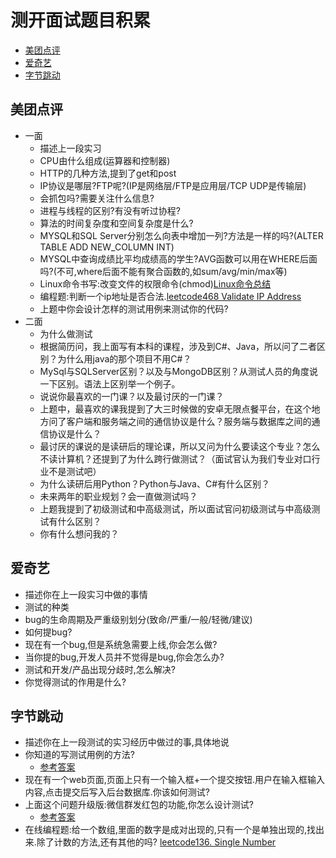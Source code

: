 # 测开面试题目积累

<!-- GFM-TOC -->
* <a href="#meituan">美团点评</a>
* <a href="#aiqiyi">爱奇艺</a>
* <a href="#bytedance">字节跳动</a>
<!-- GFM-TOC -->


## <a name="meituan">美团点评</a>
* 一面
  * 描述上一段实习
  * CPU由什么组成(运算器和控制器)
  * HTTP的几种方法,提到了get和post
  * IP协议是哪层?FTP呢?(IP是网络层/FTP是应用层/TCP UDP是传输层)
  * 会抓包吗?需要关注什么信息?
  * 进程与线程的区别?有没有听过协程?
  * 算法的时间复杂度和空间复杂度是什么?
  * MYSQL和SQL Server分别怎么向表中增加一列?方法是一样的吗?(ALTER TABLE ADD NEW_COLUMN INT)
  * MYSQL中查询成绩比平均成绩高的学生?AVG函数可以用在WHERE后面吗?(不可,where后面不能有聚合函数的,如sum/avg/min/max等)
  * Linux命令书写:改变文件的权限命令(chmod)[Linux命令总结](http://www.runoob.com/linux/linux-command-manual.html)
  * 编程题:判断一个ip地址是否合法.[leetcode468 Validate IP Address](https://leetcode.com/problems/validate-ip-address/description/)
  * 上题中你会设计怎样的测试用例来测试你的代码?
* 二面
  * 为什么做测试
  * 根据简历问，我上面写有本科的课程，涉及到C#、Java，所以问了二者区别？为什么用java的那个项目不用C#？
  * MySql与SQLServer区别？以及与MongoDB区别？从测试人员的角度说一下区别。语法上区别举一个例子。
  * 说说你最喜欢的一门课？以及最讨厌的一门课？
  * 上题中，最喜欢的课我提到了大三时候做的安卓无限点餐平台，在这个地方问了客户端和服务端之间的通信协议是什么？服务端与数据库之间的通信协议是什么？
  * 最讨厌的课说的是读研后的理论课，所以又问为什么要读这个专业？怎么不读计算机？还提到了为什么跨行做测试？（面试官认为我们专业对口行业不是测试吧）
  * 为什么读研后用Python？Python与Java、C#有什么区别？
  * 未来两年的职业规划？会一直做测试吗？
  * 上题我提到了初级测试和中高级测试，所以面试官问初级测试与中高级测试有什么区别？
  * 你有什么想问我的？
  
  
## <a name="aiqiyi">爱奇艺</a>
* 描述你在上一段实习中做的事情
* 测试的种类
* bug的生命周期及严重级别划分(致命/严重/一般/轻微/建议)
* 如何提bug?
* 现在有一个bug,但是系统急需要上线,你会怎么做?
* 当你提的bug,开发人员并不觉得是bug,你会怎么办?
* 测试和开发/产品出现分歧时,怎么解决?
* 你觉得测试的作用是什么?

## <a name="bytedance">字节跳动</a>
* 描述你在上一段测试的实习经历中做过的事,具体地说
* 你知道的写测试用例的方法?
  * [参考答案](https://www.cnblogs.com/snailgirl/p/7911159.html)
* 现在有一个web页面,页面上只有一个输入框+一个提交按钮.用户在输入框输入内容,点击提交后写入后台数据库.你该如何测试?
* 上面这个问题升级版:微信群发红包的功能,你怎么设计测试?
  * [参考答案](https://blog.csdn.net/m0_37672234/article/details/75949721)
* 在线编程题:给一个数组,里面的数字是成对出现的,只有一个是单独出现的,找出来.除了计数的方法,还有其他的吗? [leetcode136. Single Number](https://leetcode.com/problems/single-number/description/)






